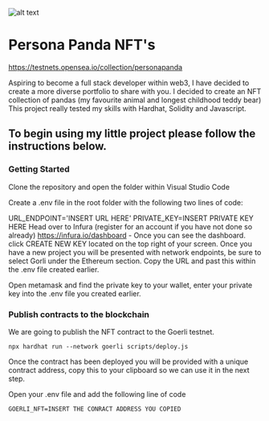 ![alt text]([http://url/to/img.png](https://gateway.pinata.cloud/ipfs/QmTAeyv5qeQtxtkciYsELZr2oxUkiFKrUGBCwDR9SKec38/9.png))
# Persona Panda NFT's

https://testnets.opensea.io/collection/personapanda

Aspiring to become a full stack developer within web3, I have decided to create a more diverse portfolio to share with you. I decided to create an NFT collection of pandas (my favourite animal and longest childhood teddy bear) This project really tested my skills with Hardhat, Solidity and Javascript. 


## To begin using my little project please follow the instructions below.

### Getting Started
Clone the repository and open the folder within Visual Studio Code

Create a .env file in the root folder with the following two lines of code:

URL_ENDPOINT='INSERT URL HERE'
PRIVATE_KEY=INSERT PRIVATE KEY HERE
Head over to Infura (register for an account if you have not done so already) https://infura.io/dashboard - Once you can see the dashboard. click CREATE NEW KEY located on the top right of your screen. Once you have a new project you will be presented with network endpoints, be sure to select Gorli under the Ethereum section. Copy the URL and past this within the .env file created earlier.

Open metamask and find the private key to your wallet, enter your private key into the .env file you created earlier.

### Publish contracts to the blockchain

We are going to publish the NFT contract to the Goerli testnet.

```
npx hardhat run --network goerli scripts/deploy.js
```
Once the contract has been deployed you will be provided with a unique contract address, copy this to your clipboard so we can use it in the next step. 

Open your .env file and add the following line of code
```
GOERLI_NFT=INSERT THE CONRACT ADDRESS YOU COPIED
```
